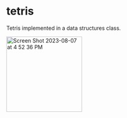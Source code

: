 # tetris
Tetris implemented in a data structures class.

<img width="198" alt="Screen Shot 2023-08-07 at 4 52 36 PM" src="https://github.com/vichan7/tetris/assets/117228381/3f70e078-9e56-4e2c-ab81-00f43a3e0e81">
